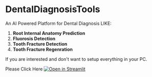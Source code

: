 # DentalDiagnosisTools
An AI Powered Platform for Dental Diagnosis LIKE:

  1. **Root Internal Anatomy Prediction**
  2. **Fluorosis Detection**
  3. **Tooth Fracture Detection**
  4. **Tooth Fracture Regenration**
  
  
  
If you are interested and don't want to setup everything in your PC. 


Please Click Here [![Open in Streamlit](https://static.streamlit.io/badges/streamlit_badge_black_white.svg)](https://share.streamlit.io/the-ml-hero/dentaldiagnosistools/main/app.py)
